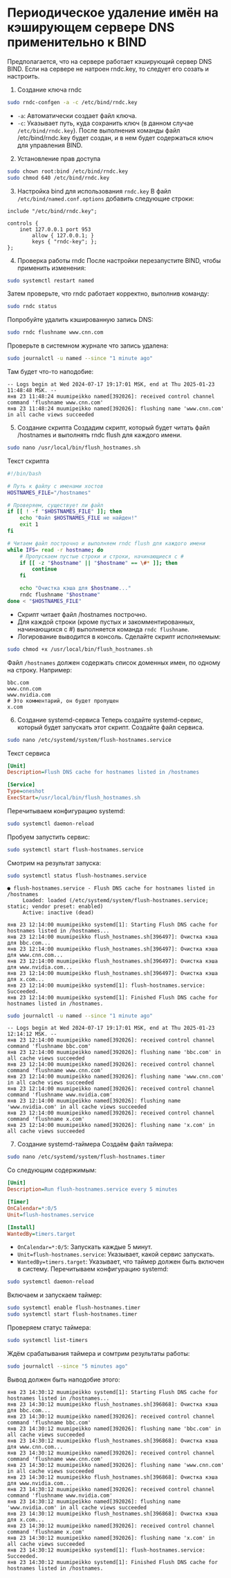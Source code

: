 # Периодическое удаление имён на кэширующем сервере DNS применительно к BIND
Предполагается, что на сервере работает кэширующий сервер DNS BIND.
Если на сервере не натроен rndc.key, то следует его созать и настроить.
1. Создание ключа rndc
```bash
sudo rndc-confgen -a -c /etc/bind/rndc.key
```
- `-a`: Автоматически создает файл ключа.
- `-c`: Указывает путь, куда сохранить ключ (в данном случае `/etc/bind/rndc.key`).
После выполнения команды файл /etc/bind/rndc.key будет создан, и в нем будет содержаться ключ для управления BIND.
2. Установление прав доступа
```bash
sudo chown root:bind /etc/bind/rndc.key
sudo chmod 640 /etc/bind/rndc.key
```
3. Настройка bind для использования `rndc.key`
В файл `/etc/bind/named.conf.options` добавить следующие строки:
```
include "/etc/bind/rndc.key";

controls {
    inet 127.0.0.1 port 953
        allow { 127.0.0.1; }
        keys { "rndc-key"; };
};
```
4. Проверка работы rndc
После настройки перезапустите BIND, чтобы применить изменения:
```bash
sudo systemctl restart named
```
Затем проверьте, что rndc работает корректно, выполнив команду:
```bash
sudo rndc status
```
Попробуйте удалить кэшированную запись DNS:
```bash
sudo rndc flushname www.cnn.com
```
Проверьте в системном журнале что запись удалена:
```bash
sudo journalctl -u named --since "1 minute ago"
```
Там будет что-то наподобие:
```
-- Logs begin at Wed 2024-07-17 19:17:01 MSK, end at Thu 2025-01-23 11:48:48 MSK. --
янв 23 11:48:24 muumipeikko named[392026]: received control channel command 'flushname www.cnn.com'
янв 23 11:48:24 muumipeikko named[392026]: flushing name 'www.cnn.com' in all cache views succeeded
```
5. Создание скрипта
Создадим скрипт, который будет читать файл /hostnames и выполнять rndc flush для каждого имени.
```bash
sudo nano /usr/local/bin/flush_hostnames.sh
```
Текст скрипта
```bash
#!/bin/bash

# Путь к файлу с именами хостов
HOSTNAMES_FILE="/hostnames"

# Проверяем, существует ли файл
if [[ ! -f "$HOSTNAMES_FILE" ]]; then
    echo "Файл $HOSTNAMES_FILE не найден!"
    exit 1
fi

# Читаем файл построчно и выполняем rndc flush для каждого имени
while IFS= read -r hostname; do
    # Пропускаем пустые строки и строки, начинающиеся с #
    if [[ -z "$hostname" || "$hostname" == \#* ]]; then
        continue
    fi

    echo "Очистка кэша для $hostname..."
    rndc flushname "$hostname"
done < "$HOSTNAMES_FILE"
```
- Скрипт читает файл /hostnames построчно.
- Для каждой строки (кроме пустых и закомментированных, начинающихся с #) выполняется команда `rndc flushname`.
- Логирование выводится в консоль.
Сделайте скрипт исполняемым:
```bash
sudo chmod +x /usr/local/bin/flush_hostnames.sh
```
Файл `/hostnames` должен содержать список доменных имен, по одному на строку. Например:
```plaintext
bbc.com
www.cnn.com
www.nvidia.com
# Это комментарий, он будет пропущен
x.com
```
6. Создание systemd-сервиса
Теперь создайте systemd-сервис, который будет запускать этот скрипт. Создайте файл сервиса.
```bash
sudo nano /etc/systemd/system/flush-hostnames.service
```
Текст сервиса
```ini
[Unit]
Description=Flush DNS cache for hostnames listed in /hostnames

[Service]
Type=oneshot
ExecStart=/usr/local/bin/flush_hostnames.sh
```
Перечитываем конфигурацию systemd:
```bash
sudo systemctl daemon-reload
```
Пробуем запустить сервис:
```bash
sudo systemctl start flush-hostnames.service
```
Смотрим на результат запуска:
```bash
sudo systemctl status flush-hostnames.service
```
```plaintext
● flush-hostnames.service - Flush DNS cache for hostnames listed in /hostnames
     Loaded: loaded (/etc/systemd/system/flush-hostnames.service; static; vendor preset: enabled)
     Active: inactive (dead)

янв 23 12:14:00 muumipeikko systemd[1]: Starting Flush DNS cache for hostnames listed in /hostnames...
янв 23 12:14:00 muumipeikko flush_hostnames.sh[396497]: Очистка кэша для bbc.com...
янв 23 12:14:00 muumipeikko flush_hostnames.sh[396497]: Очистка кэша для www.cnn.com...
янв 23 12:14:00 muumipeikko flush_hostnames.sh[396497]: Очистка кэша для www.nvidia.com...
янв 23 12:14:00 muumipeikko flush_hostnames.sh[396497]: Очистка кэша для x.com...
янв 23 12:14:00 muumipeikko systemd[1]: flush-hostnames.service: Succeeded.
янв 23 12:14:00 muumipeikko systemd[1]: Finished Flush DNS cache for hostnames listed in /hostnames.
```
```bash
sudo journalctl -u named --since "1 minute ago"
```
```plaintext
-- Logs begin at Wed 2024-07-17 19:17:01 MSK, end at Thu 2025-01-23 12:14:12 MSK. --
янв 23 12:14:00 muumipeikko named[392026]: received control channel command 'flushname bbc.com'
янв 23 12:14:00 muumipeikko named[392026]: flushing name 'bbc.com' in all cache views succeeded
янв 23 12:14:00 muumipeikko named[392026]: received control channel command 'flushname www.cnn.com'
янв 23 12:14:00 muumipeikko named[392026]: flushing name 'www.cnn.com' in all cache views succeeded
янв 23 12:14:00 muumipeikko named[392026]: received control channel command 'flushname www.nvidia.com'
янв 23 12:14:00 muumipeikko named[392026]: flushing name 'www.nvidia.com' in all cache views succeeded
янв 23 12:14:00 muumipeikko named[392026]: received control channel command 'flushname x.com'
янв 23 12:14:00 muumipeikko named[392026]: flushing name 'x.com' in all cache views succeeded
```
7. Создание systemd-таймера
Создаём файл таймера:
```bash
sudo nano /etc/systemd/system/flush-hostnames.timer
```
Со следующим содержимым:
```ini
[Unit]
Description=Run flush-hostnames.service every 5 minutes

[Timer]
OnCalendar=*:0/5
Unit=flush-hostnames.service

[Install]
WantedBy=timers.target
```
- `OnCalendar=*:0/5`: Запускать каждые 5 минут.
- `Unit=flush-hostnames.service`: Указывает, какой сервис запускать.
- `WantedBy=timers.target`: Указывает, что таймер должен быть включен в систему.
Перечитываем конфигурацию systemd:
```bash
sudo systemctl daemon-reload
```
Включаем и запускаем таймер:
```bash
sudo systemctl enable flush-hostnames.timer
sudo systemctl start flush-hostnames.timer
```
Проверяем статус таймера:
```bash
sudo systemctl list-timers
```
Ждём срабатывания таймера и сомтрим результаты работы:
```bash
sudo journalctl --since "5 minutes ago"
```
Вывод должен быть наподобие этого:
```plaintext
янв 23 14:30:12 muumipeikko systemd[1]: Starting Flush DNS cache for hostnames listed in /hostnames...
янв 23 14:30:12 muumipeikko flush_hostnames.sh[396868]: Очистка кэша для bbc.com...
янв 23 14:30:12 muumipeikko named[392026]: received control channel command 'flushname bbc.com'
янв 23 14:30:12 muumipeikko named[392026]: flushing name 'bbc.com' in all cache views succeeded
янв 23 14:30:12 muumipeikko flush_hostnames.sh[396868]: Очистка кэша для www.cnn.com...
янв 23 14:30:12 muumipeikko named[392026]: received control channel command 'flushname www.cnn.com'
янв 23 14:30:12 muumipeikko named[392026]: flushing name 'www.cnn.com' in all cache views succeeded
янв 23 14:30:12 muumipeikko flush_hostnames.sh[396868]: Очистка кэша для www.nvidia.com...
янв 23 14:30:12 muumipeikko named[392026]: received control channel command 'flushname www.nvidia.com'
янв 23 14:30:12 muumipeikko named[392026]: flushing name 'www.nvidia.com' in all cache views succeeded
янв 23 14:30:12 muumipeikko flush_hostnames.sh[396868]: Очистка кэша для x.com...
янв 23 14:30:12 muumipeikko named[392026]: received control channel command 'flushname x.com'
янв 23 14:30:12 muumipeikko named[392026]: flushing name 'x.com' in all cache views succeeded
янв 23 14:30:12 muumipeikko systemd[1]: flush-hostnames.service: Succeeded.
янв 23 14:30:12 muumipeikko systemd[1]: Finished Flush DNS cache for hostnames listed in /hostnames.
```